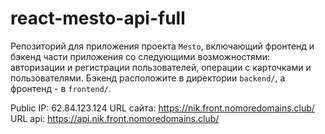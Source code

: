 # react-mesto-api-full
Репозиторий для приложения проекта `Mesto`, включающий фронтенд и бэкенд части приложения со следующими возможностями: авторизации и регистрации пользователей, операции с карточками и пользователями. Бэкенд расположите в директории `backend/`, а фронтенд - в `frontend/`. 
  
Public IP: 62.84.123.124
URL сайта: https://nik.front.nomoredomains.club/
URL api: https://api.nik.front.nomoredomains.club/
